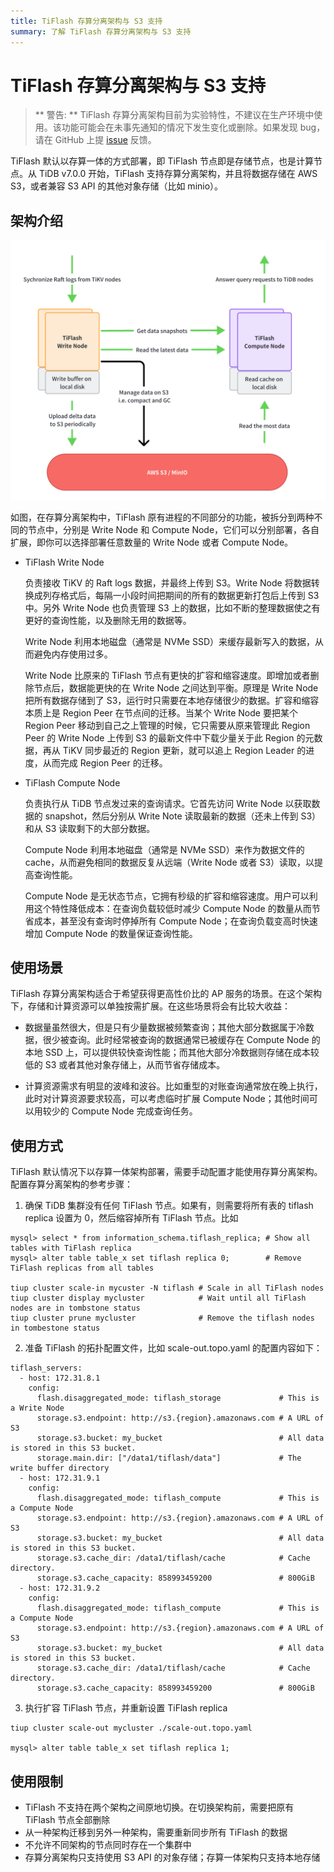 ```yaml
---
title: TiFlash 存算分离架构与 S3 支持
summary: 了解 TiFlash 存算分离架构与 S3 支持
---
```


# TiFlash 存算分离架构与 S3 支持

> ** 警告: **
> TiFlash 存算分离架构目前为实验特性，不建议在生产环境中使用。该功能可能会在未事先通知的情况下发生变化或删除。如果发现 bug，请在 GitHub 上提 [issue](https://github.com/pingcap/tiflash/issues) 反馈。

TiFlash 默认以存算一体的方式部署，即 TiFlash 节点即是存储节点，也是计算节点。从 TiDB v7.0.0 开始，TiFlash 支持存算分离架构，并且将数据存储在 AWS S3，或者兼容 S3 API 的其他对象存储（比如 minio）。


## 架构介绍
![](/media/tiflash/tiflash-s3.png)

如图，在存算分离架构中，TiFlash 原有进程的不同部分的功能，被拆分到两种不同的节点中，分别是 Write Node 和 Compute Node，它们可以分别部署，各自扩展，即你可以选择部署任意数量的 Write Node 或者 Compute Node。

- TiFlash Write Node 

  负责接收 TiKV 的 Raft logs 数据，并最终上传到 S3。Write Node 将数据转换成列存格式后，每隔一小段时间把期间的所有的数据更新打包后上传到 S3 中。另外 Write Node 也负责管理 S3 上的数据，比如不断的整理数据使之有更好的查询性能，以及删除无用的数据等。

  Write Node 利用本地磁盘（通常是 NVMe SSD）来缓存最新写入的数据，从而避免内存使用过多。

  Write Node 比原来的 TiFlash 节点有更快的扩容和缩容速度。即增加或者删除节点后，数据能更快的在 Write Node 之间达到平衡。原理是 Write Node 把所有数据存储到了 S3，运行时只需要在本地存储很少的数据。扩容和缩容本质上是 Region Peer 在节点间的迁移。当某个 Write Node 要把某个 Region Peer 移动到自己之上管理的时候，它只需要从原来管理此 Region Peer 的 Write Node 上传到 S3 的最新文件中下载少量关于此 Region 的元数据，再从 TiKV 同步最近的 Region 更新，就可以追上 Region Leader 的进度，从而完成 Region Peer 的迁移。

- TiFlash Compute Node 

  负责执行从 TiDB 节点发过来的查询请求。它首先访问 Write Node 以获取数据的 snapshot，然后分别从 Write Note 读取最新的数据（还未上传到 S3）和从 S3 读取剩下的大部分数据。

  Compute Node 利用本地磁盘（通常是 NVMe SSD）来作为数据文件的 cache，从而避免相同的数据反复从远端（Write Node 或者 S3）读取，以提高查询性能。

  Compute Node 是无状态节点，它拥有秒级的扩容和缩容速度。用户可以利用这个特性降低成本：在查询负载较低时减少 Compute Node 的数量从而节省成本，甚至没有查询时停掉所有 Compute Node；在查询负载变高时快速增加 Compute Node 的数量保证查询性能。

## 使用场景
TiFlash 存算分离架构适合于希望获得更高性价比的 AP 服务的场景。在这个架构下，存储和计算资源可以单独按需扩展。在这些场景将会有比较大收益：

- 数据量虽然很大，但是只有少量数据被频繁查询；其他大部分数据属于冷数据，很少被查询。此时经常被查询的数据通常已被缓存在 Compute Node 的本地 SSD 上，可以提供较快查询性能；而其他大部分冷数据则存储在成本较低的 S3 或者其他对象存储上，从而节省存储成本。

- 计算资源需求有明显的波峰和波谷。比如重型的对账查询通常放在晚上执行，此时对计算资源要求较高，可以考虑临时扩展 Compute Node；其他时间可以用较少的 Compute Node 完成查询任务。

## 使用方式
TiFlash 默认情况下以存算一体架构部署，需要手动配置才能使用存算分离架构。配置存算分离架构的参考步骤：

1. 确保 TiDB 集群没有任何 TiFlash 节点。如果有，则需要将所有表的 tiflash replica 设置为 0，然后缩容掉所有 TiFlash 节点。比如

```shell
mysql> select * from information_schema.tiflash_replica; # Show all tables with TiFlash replica
mysql> alter table table_x set tiflash replica 0;        # Remove TiFlash replicas from all tables

tiup cluster scale-in mycuster -N tiflash # Scale in all TiFlash nodes
tiup cluster display mycluster            # Wait until all TiFlash nodes are in tombstone status
tiup cluster prune mycluster              # Remove the tiflash nodes in tombestone status
```

2. 准备 TiFlash 的拓扑配置文件，比如 scale-out.topo.yaml 的配置内容如下：

```shell
tiflash_servers:
  - host: 172.31.8.1
    config:
      flash.disaggregated_mode: tiflash_storage             # This is a Write Node
      storage.s3.endpoint: http://s3.{region}.amazonaws.com # A URL of S3
      storage.s3.bucket: my_bucket                          # All data is stored in this S3 bucket.
      storage.main.dir: ["/data1/tiflash/data"]             # The write buffer directory
  - host: 172.31.9.1
    config:
      flash.disaggregated_mode: tiflash_compute             # This is a Compute Node
      storage.s3.endpoint: http://s3.{region}.amazonaws.com # A URL of S3
      storage.s3.bucket: my_bucket                          # All data is stored in this S3 bucket.
      storage.s3.cache_dir: /data1/tiflash/cache            # Cache directory.
      storage.s3.cache_capacity: 858993459200               # 800GiB
  - host: 172.31.9.2
    config:
      flash.disaggregated_mode: tiflash_compute             # This is a Compute Node
      storage.s3.endpoint: http://s3.{region}.amazonaws.com # A URL of S3
      storage.s3.bucket: my_bucket                          # All data is stored in this S3 bucket.
      storage.s3.cache_dir: /data1/tiflash/cache            # Cache directory.
      storage.s3.cache_capacity: 858993459200               # 800GiB
```

3. 执行扩容 TiFlash 节点，并重新设置 TiFlash replica

```shell
tiup cluster scale-out mycluster ./scale-out.topo.yaml

mysql> alter table table_x set tiflash replica 1;
```

## 使用限制

- TiFlash 不支持在两个架构之间原地切换。在切换架构前，需要把原有 TiFlash 节点全部删除
- 从一种架构迁移到另外一种架构，需要重新同步所有 TiFlash 的数据
- 不允许不同架构的节点同时存在一个集群中
- 存算分离架构只支持使用 S3 API 的对象存储；存算一体架构只支持本地存储